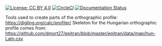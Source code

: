 [![License: CC BY 4.0](https://mirrors.creativecommons.org/presskit/buttons/88x31/svg/by.svg)](https://creativecommons.org/licenses/by/4.0/)
[![CircleCI](https://dl.circleci.com/status-badge/img/gh/martino-vic/gerstnerhungarian/tree/main.svg?style=svg)](https://dl.circleci.com/status-badge/redirect/gh/martino-vic/gerstnerhungarian/tree/main)
[![Documentation Status](https://readthedocs.org/projects/gerstnerhungarian/badge/?version=latest)](https://gerstnerhungarian.readthedocs.io/en/latest/?badge=latest)

Tools used to create parts of the orthographic profile: https://digling.org/calc/profiler/
Skeleton for the Hungarian orthographic profile comes from: https://github.com/dmort27/epitran/blob/master/epitran/data/map/hun-Latn.csv
